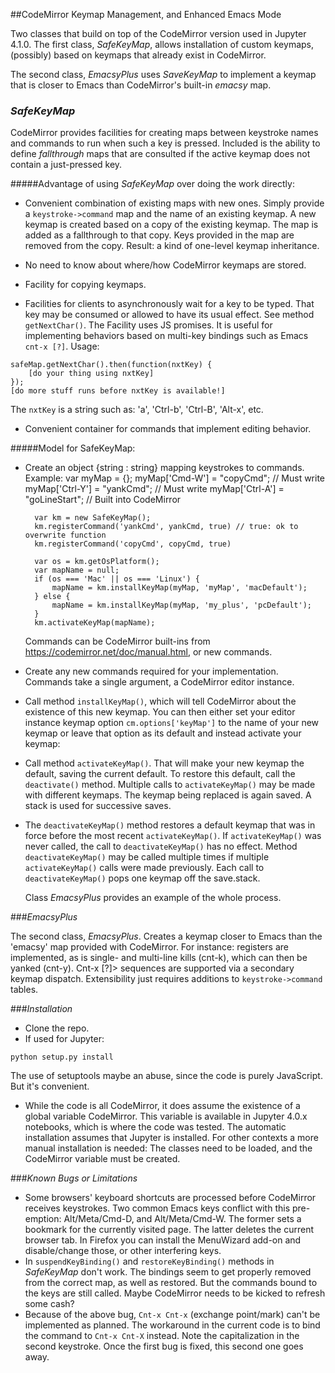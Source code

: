 ##CodeMirror Keymap Management, and Enhanced Emacs Mode

Two classes that build on top of the CodeMirror version used in Jupyter 4.1.0. The first class, *SafeKeyMap*, allows installation of custom keymaps, (possibly) based on keymaps that already exist in CodeMirror.

The second class, *EmacsyPlus* uses *SaveKeyMap* to implement a keymap that is closer to Emacs than CodeMirror's built-in *emacsy* map.

### *SafeKeyMap*
CodeMirror provides facilities for creating maps between keystroke names and commands to run when such a key is pressed. Included is the ability to define *fallthrough* maps that are consulted if the active keymap does not contain a just-pressed key.

#####Advantage of using *SafeKeyMap* over doing the work directly:

- Convenient combination of existing maps with new ones. Simply provide a `keystroke->command` map and the name of an existing keymap. A new keymap is created based on a copy of the existing keymap. The map is added as a fallthrough to that copy. Keys provided in the map are removed from the copy. Result: a kind of one-level keymap inheritance.

- No need to know about where/how CodeMirror keymaps are stored.

- Facility for copying keymaps.

- Facilities for clients to asynchronously wait for a key to be typed. That key may be consumed or allowed to have its usual effect. See method `getNextChar()`. The Facility uses JS promises. It is useful for implementing behaviors based on multi-key bindings such as Emacs `cnt-x [?]`. Usage:
```
safeMap.getNextChar().then(function(nxtKey) {
	[do your thing using nxtKey]
});
[do more stuff runs before nxtKey is available!]
```
The `nxtKey` is a string such as: 'a', 'Ctrl-b', 'Ctrl-B', 'Alt-x', etc.

- Convenient container for commands that implement editing behavior.

#####Model for SafeKeyMap:

- Create an object {string : string} mapping keystrokes to commands.
  Example:
		var myMap = {};
        myMap['Cmd-W']  = "copyCmd";     // Must write
        myMap['Ctrl-Y'] = "yankCmd";     // Must write
        myMap['Ctrl-A'] = "goLineStart"; // Built into CodeMirror

		var km = new SafeKeyMap();
        km.registerCommand('yankCmd', yankCmd, true) // true: ok to overwrite function
        km.registerCommand('copyCmd', copyCmd, true)

		var os = km.getOsPlatform();
        var mapName = null;
        if (os === 'Mac' || os === 'Linux') {
            mapName = km.installKeyMap(myMap, 'myMap', 'macDefault');
        } else {
            mapName = km.installKeyMap(myMap, 'my_plus', 'pcDefault');
        }
        km.activateKeyMap(mapName);

  Commands can be CodeMirror built-ins from https://codemirror.net/doc/manual.html, or new commands.

- Create any new commands required for your implementation. Commands take a single argument, a CodeMirror editor instance.

- Call method `installKeyMap()`, which will tell CodeMirror about the
  existence of this new keymap. You can then either set your editor
  instance keymap option `cm.options['keyMap']` to the name of your new
  keymap or leave that option as its default and instead activate your
  keymap:

- Call method `activateKeyMap()`. That will make your new keymap the
  default, saving the current default. To restore this default, 
  call the `deactivate()` method. Multiple calls to `activateKeyMap()`
  may be made with different keymaps. The keymap being replaced
  is again saved. A stack is used for successive saves.

- The `deactivateKeyMap()` method restores a default keymap that was
  in force before the most recent `activateKeyMap()`. If `activateKeyMap()`
  was never called, the call to `deactivateKeyMap()` has no effect.
  Method `deactivateKeyMap()` may be called multiple times if multiple
  `activateKeyMap()` calls were made previously. Each call to `deactivateKeyMap()` pops one keymap off the save.stack.

  Class *EmacsyPlus* provides an example of the whole process.


###*EmacsyPlus*

The second class, *EmacsyPlus*. Creates a keymap closer to Emacs than the 'emacsy' map provided with CodeMirror. For instance: registers are implemented, as is single- and multi-line kills (cnt-k), which can then be yanked (cnt-y). Cnt-x [?]> sequences are supported via a  secondary keymap dispatch. Extensibility just requires additions to `keystroke->command` tables.

###*Installation*

- Clone the repo.
- If used for Jupyter: 
```
python setup.py install
```
The use of setuptools maybe an abuse, since the code is purely JavaScript. But it's convenient.
- While the code is all CodeMirror, it does assume the existence of a global variable CodeMirror. This variable is available in Jupyter 4.0.x notebooks, which is where the code was tested. The automatic installation assumes that Jupyter is installed. For other contexts a more manual installation is needed: The classes need to be loaded, and the CodeMirror variable must be created.

###*Known Bugs or Limitations*
- Some browsers' keyboard shortcuts are processed before CodeMirror receives keystrokes. Two common Emacs keys conflict with this pre-emption: Alt/Meta/Cmd-D, and Alt/Meta/Cmd-W. The former sets a bookmark for the currently visited page. The latter deletes the current browser tab. In Firefox you can install the MenuWizard add-on and disable/change those, or other interfering keys.
- In `suspendKeyBinding()` and `restoreKeyBinding()` methods in *SafeKeyMap* don't work. The bindings seem to get properly removed from the correct map, as well as restored. But the commands bound to the keys are still called. Maybe CodeMirror needs to be kicked to refresh some cash?
- Because of the above bug, `Cnt-x Cnt-x` (exchange point/mark) can't be implemented as planned. The workaround in the current code is to bind the command to `Cnt-x Cnt-X` instead. Note the capitalization in the second keystroke. Once the first bug is fixed, this second one goes away.